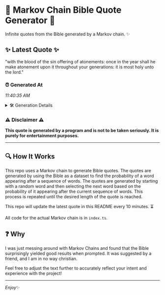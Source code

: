 # 📖 Markov Chain Bible Quote Generator 📖

Infinite quotes from the Bible generated by a Markov chain. ✨

## ✨ Latest Quote ✨
"with the blood of the sin offering of atonements: once in the year shall he make atonement upon it throughout your generations: it is most holy unto the lord."

### ⏰ Generated At
*11:40:35 AM*

<details>
    <summary>🛠️ Generation Details</summary>
    <p>
        <strong>🌱 Seed:</strong> with<br>
        <strong>🔄 Iterations:</strong> 28<br>
        <strong>📜 Context History:</strong><br>[ with ]: the<br>[ with, the ]: blood<br>[ with, the, blood ]: of<br>[ with, the, blood, of ]: the<br>[ with, the, blood, of, the ]: sin<br>[ with, the, blood, of, the, sin ]: offering<br>[ the, blood, of, the, sin, offering ]: of<br>[ blood, of, the, sin, offering, of ]: atonements:<br>[ of, the, sin, offering, of, atonements: ]: once<br>[ the, sin, offering, of, atonements:, once ]: in<br>[ sin, offering, of, atonements:, once, in ]: the<br>[ offering, of, atonements:, once, in, the ]: year<br>[ of, atonements:, once, in, the, year ]: shall<br>[ atonements:, once, in, the, year, shall ]: he<br>[ once, in, the, year, shall, he ]: make<br>[ in, the, year, shall, he, make ]: atonement<br>[ the, year, shall, he, make, atonement ]: upon<br>[ year, shall, he, make, atonement, upon ]: it<br>[ shall, he, make, atonement, upon, it ]: throughout<br>[ he, make, atonement, upon, it, throughout ]: your<br>[ make, atonement, upon, it, throughout, your ]: generations:<br>[ atonement, upon, it, throughout, your, generations: ]: it<br>[ upon, it, throughout, your, generations:, it ]: is<br>[ it, throughout, your, generations:, it, is ]: most<br>[ throughout, your, generations:, it, is, most ]: holy<br>[ your, generations:, it, is, most, holy ]: unto<br>[ generations:, it, is, most, holy, unto ]: the<br>[ it, is, most, holy, unto, the ]: lord.<br>
    </p>
</details>

### ⚠️ Disclaimer ⚠️
**This quote is generated by a program and is not to be taken seriously. It is purely for entertainment purposes.**

---

## 🔍 How It Works

This repo uses a Markov chain to generate Bible quotes. The quotes are generated by using the Bible as a dataset to find the probability of a word appearing after a sequence of words. The quotes are generated by starting with a random word and then selecting the next word based on the probability of it appearing after the current sequence of words. This process is repeated until the desired length of the quote is reached.

This repo will update the latest quote in this README every 10 minutes. ⏳

All code for the actual Markov chain is in `index.ts`.

## ❓ Why

I was just messing around with Markov Chains and found that the Bible surprisingly yielded good results when prompted. 
It was suggested by a friend, and I am in no way christian.

Feel free to adjust the text further to accurately reflect your intent and experience with the project!

---

*Enjoy*✨
